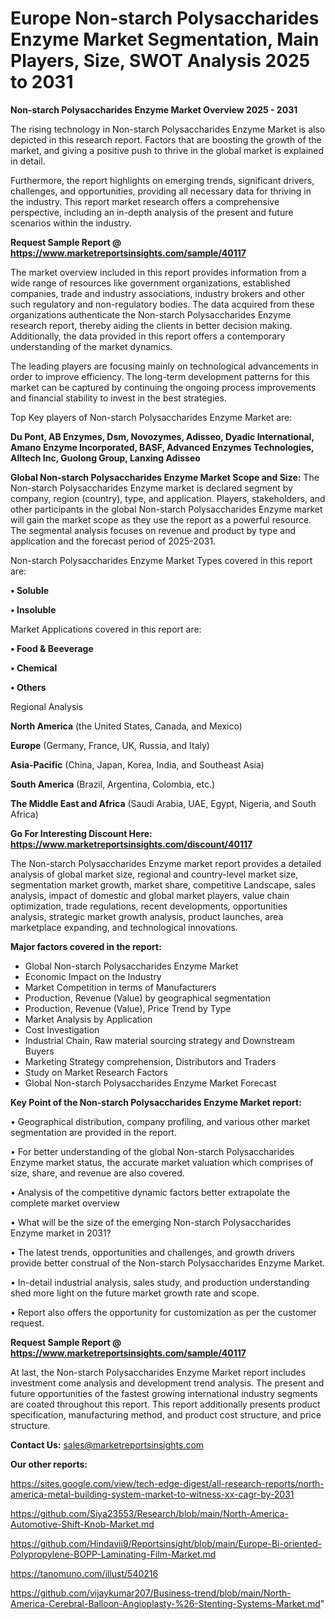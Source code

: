 # Europe Non-starch Polysaccharides Enzyme Market Segmentation, Main Players, Size, SWOT Analysis 2025 to 2031

<Strong> Non-starch Polysaccharides Enzyme Market Overview 2025 - 2031</strong>

The rising technology in Non-starch Polysaccharides Enzyme Market is also depicted in this research report. Factors that are boosting the growth of the market, and giving a positive push to thrive in the global market is explained in detail.

Furthermore, the report highlights on emerging trends, significant drivers, challenges, and opportunities, providing all necessary data for thriving in the industry. This report market research offers a comprehensive perspective, including an in-depth analysis of the present and future scenarios within the industry.

<strong>Request Sample Report @ <a href=https://www.marketreportsinsights.com/sample/40117>https://www.marketreportsinsights.com/sample/40117</a></strong>

The market overview included in this report provides information from a wide range of resources like government organizations, established companies, trade and industry associations, industry brokers and other such regulatory and non-regulatory bodies. The data acquired from these organizations authenticate the Non-starch Polysaccharides Enzyme research report, thereby aiding the clients in better decision making. Additionally, the data provided in this report offers a contemporary understanding of the market dynamics.

The leading players are focusing mainly on technological advancements in order to improve efficiency. The long-term development patterns for this market can be captured by continuing the ongoing process improvements and financial stability to invest in the best strategies.

Top Key players of Non-starch Polysaccharides Enzyme Market are:

<strong>Du Pont, AB Enzymes, Dsm, Novozymes, Adisseo, Dyadic International, Amano Enzyme Incorporated, BASF, Advanced Enzymes Technologies, Alltech Inc, Guolong Group, Lanxing Adisseo</strong>

<strong><b>Global Non-starch Polysaccharides Enzyme Market Scope and Size:</b></strong>
The Non-starch Polysaccharides Enzyme market is declared segment by company, region (country), type, and application. Players, stakeholders, and other participants in the global Non-starch Polysaccharides Enzyme market will gain the market scope as they use the report as a powerful resource. The segmental analysis focuses on revenue and product by type and application and the forecast period of 2025-2031.

Non-starch Polysaccharides Enzyme Market Types covered in this report are:

<strong>•  Soluble

•  Insoluble</strong>

Market Applications covered in this report are:

<strong>•  Food & Beeverage

•  Chemical

•  Others</strong> 

Regional Analysis

<strong>North America</strong> (the United States, Canada, and Mexico)

<strong>Europe</strong> (Germany, France, UK, Russia, and Italy)

<strong>Asia-Pacific</strong> (China, Japan, Korea, India, and Southeast Asia)

<strong>South America</strong> (Brazil, Argentina, Colombia, etc.)

<strong>The Middle East and Africa</strong> (Saudi Arabia, UAE, Egypt, Nigeria, and South Africa)

<strong>Go For Interesting Discount Here: <a href=https://www.marketreportsinsights.com/discount/40117>https://www.marketreportsinsights.com/discount/40117</a></strong>

The Non-starch Polysaccharides Enzyme market report provides a detailed analysis of global market size, regional and country-level market size, segmentation market growth, market share, competitive Landscape, sales analysis, impact of domestic and global market players, value chain optimization, trade regulations, recent developments, opportunities analysis, strategic market growth analysis, product launches, area marketplace expanding, and technological innovations.

<strong><b>Major factors covered in the report:</b></strong>
<ul>
  <li>Global Non-starch Polysaccharides Enzyme Market </li>
  <li>Economic Impact on the Industry</li>
  <li>Market Competition in terms of Manufacturers</li>
  <li>Production, Revenue (Value) by geographical segmentation</li>
  <li>Production, Revenue (Value), Price Trend by Type</li>
  <li>Market Analysis by Application</li>
  <li>Cost Investigation</li>
  <li>Industrial Chain, Raw material sourcing strategy and Downstream Buyers</li>
  <li>Marketing Strategy comprehension, Distributors and Traders</li>
  <li>Study on Market Research Factors</li>
  <li>Global Non-starch Polysaccharides Enzyme Market Forecast</li>
</ul>

<strong><b>Key Point of the Non-starch Polysaccharides Enzyme Market report:</b></strong>

• Geographical distribution, company profiling, and various other market segmentation are provided in the report.

• For better understanding of the global Non-starch Polysaccharides Enzyme market status, the accurate market valuation which comprises of size, share, and revenue are also covered.

• Analysis of the competitive dynamic factors better extrapolate the complete market overview

• What will be the size of the emerging Non-starch Polysaccharides Enzyme market in 2031?

• The latest trends, opportunities and challenges, and growth drivers provide better construal of the Non-starch Polysaccharides Enzyme Market.

• In-detail industrial analysis, sales study, and production understanding shed more light on the future market growth rate and scope.

• Report also offers the opportunity for customization as per the customer request.

<strong>Request Sample Report @ <a href=https://www.marketreportsinsights.com/sample/40117>https://www.marketreportsinsights.com/sample/40117</a></strong>

At last, the Non-starch Polysaccharides Enzyme Market report includes investment come analysis and development trend analysis. The present and future opportunities of the fastest growing international industry segments are coated throughout this report. This report additionally presents product specification, manufacturing method, and product cost structure, and price structure.

<strong>Contact Us:</strong>
sales@marketreportsinsights.com

<strong>Our other reports:</strong>

<a href=https://sites.google.com/view/tech-edge-digest/all-research-reports/north-america-metal-building-system-market-to-witness-xx-cagr-by-2031>https://sites.google.com/view/tech-edge-digest/all-research-reports/north-america-metal-building-system-market-to-witness-xx-cagr-by-2031</a>

<a href=https://github.com/Siya23553/Research/blob/main/North-America-Automotive-Shift-Knob-Market.md>https://github.com/Siya23553/Research/blob/main/North-America-Automotive-Shift-Knob-Market.md</a>

<a href=https://github.com/Hindavii9/Reportsinsight/blob/main/Europe-Bi-oriented-Polypropylene-BOPP-Laminating-Film-Market.md>https://github.com/Hindavii9/Reportsinsight/blob/main/Europe-Bi-oriented-Polypropylene-BOPP-Laminating-Film-Market.md</a>

<a href=https://tanomuno.com/illust/540216>https://tanomuno.com/illust/540216</a>

<a href=https://github.com/vijaykumar207/Business-trend/blob/main/North-America-Cerebral-Balloon-Angioplasty-%26-Stenting-Systems-Market.md>https://github.com/vijaykumar207/Business-trend/blob/main/North-America-Cerebral-Balloon-Angioplasty-%26-Stenting-Systems-Market.md</a>"
